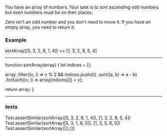 You have an array of numbers.
Your task is to sort ascending odd numbers but even numbers must be on their places.

Zero isn't an odd number and you don't need to move it. If you have an empty array, you need to return it.

 ### Example

 sortArray([5, 3, 2, 8, 1, 4]) == [1, 3, 2, 8, 5, 4]

-------

 function sortArray(array) {
  let indices = [];

 array
 .filter((v, i) => v % 2 && indices.push(i))
 .sort((a, b) => a - b)
 .forEach((v, i) => array[indices[i]] = v);

 return array;
 }

----------
### tests

 Test.assertSimilar(sortArray([5, 3, 2, 8, 1, 4]), [1, 3, 2, 8, 5, 4])
 Test.assertSimilar(sortArray([5, 3, 1, 8, 0]), [1, 3, 5, 8, 0])
 Test.assertSimilar(sortArray([]),[])
